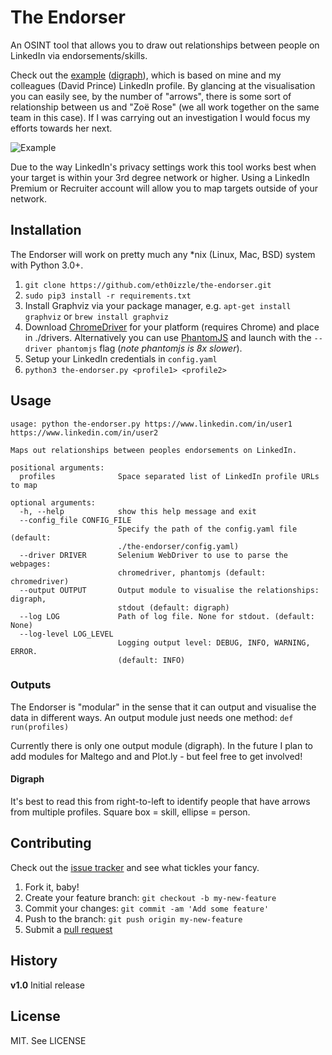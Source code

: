 # The Endorser

An OSINT tool that allows you to draw out relationships between people on LinkedIn via endorsements/skills.

Check out the [example](https://raw.githubusercontent.com/eth0izzle/the-endorser/master/example/output.pdf) ([digraph](#digraph)), which is based on mine and my colleagues (David Prince) LinkedIn profile. By glancing at the visualisation you can easily see, by the number of "arrows", there is some sort of relationship between us and "Zoë Rose" (we all work together on the same team in this case). If I was carrying out an investigation I would focus my efforts towards her next.

![Example](https://raw.githubusercontent.com/eth0izzle/the-endorser/master/example/example.png)

Due to the way LinkedIn's privacy settings work this tool works best when your target is within your 3rd degree network or higher. Using a LinkedIn Premium or Recruiter account will allow you to map targets outside of your network.

## Installation

The Endorser will work on pretty much any *nix (Linux, Mac, BSD) system with Python 3.0+.

1. `git clone https://github.com/eth0izzle/the-endorser.git`
2. `sudo pip3 install -r requirements.txt`
3. Install Graphviz via your package manager, e.g. `apt-get install graphviz` or `brew install graphviz`
4. Download [ChromeDriver](https://sites.google.com/a/chromium.org/chromedriver/downloads) for your platform (requires Chrome) and place in ./drivers. Alternatively you can use [PhantomJS](http://phantomjs.org/download.html) and launch with the `--driver phantomjs` flag (*note phantomjs is 8x slower*).
5. Setup your LinkedIn credentials in `config.yaml`
6. `python3 the-endorser.py <profile1> <profile2>`

## Usage

    usage: python the-endorser.py https://www.linkedin.com/in/user1 https://www.linkedin.com/in/user2

    Maps out relationships between peoples endorsements on LinkedIn.

    positional arguments:
      profiles              Space separated list of LinkedIn profile URLs to map

    optional arguments:
      -h, --help            show this help message and exit
      --config_file CONFIG_FILE
                            Specify the path of the config.yaml file (default:
                            ./the-endorser/config.yaml)
      --driver DRIVER       Selenium WebDriver to use to parse the webpages:
                            chromedriver, phantomjs (default: chromedriver)
      --output OUTPUT       Output module to visualise the relationships: digraph,
                            stdout (default: digraph)
      --log LOG             Path of log file. None for stdout. (default: None)
      --log-level LOG_LEVEL
                            Logging output level: DEBUG, INFO, WARNING, ERROR.
                            (default: INFO)

### Outputs

The Endorser is "modular" in the sense that it can output and visualise the data in different ways. An output module just needs one method: `def run(profiles)`

Currently there is only one output module (digraph). In the future I plan to add modules for Maltego and and Plot.ly - but feel free to get involved!

#### Digraph

It's best to read this from right-to-left to identify people that have arrows from multiple profiles. Square box = skill, ellipse = person.

## Contributing

Check out the [issue tracker](https://github.com/eth0izzle/the-enforcer/issues) and see what tickles your fancy.

1. Fork it, baby!
2. Create your feature branch: `git checkout -b my-new-feature`
3. Commit your changes: `git commit -am 'Add some feature'`
4. Push to the branch: `git push origin my-new-feature`
5. Submit a [pull request](https://github.com/eth0izzle/the-endorser/pulls)

## History

**v1.0**
Initial release

## License

MIT. See LICENSE
